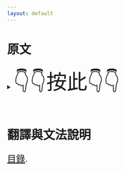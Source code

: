 ```yaml
---
layout: default
---
```

<head>
  <!-- ... -->
  <link rel="stylesheet" type="text/css" href="https://fonts.googleapis.com/earlyaccess/cwtexkai.css">
  <style>
    body {
     font-family: "cwTeXKai", serif;
    }
    p.big {
      line-height: 3;
      font-size: x-large;
    }
    p {
      font-size: 1.5em;
    }
    </style>
</head>

# 原文

<details>
  <summary>
    <span class="icon"><font size="16">👇👇按此👇👇</font></span>
  </summary>
  <p>
  燕丹子質於秦，秦王遇之無禮，不得意，欲歸。秦王不聽，謬言曰：「令烏白頭，馬生角，乃可。」丹仰天歎，果烏白頭、馬生角。秦王不得已而遣之，為機發之橋，欲陷丹。丹過之，橋為不發。夜到關，關門未開。丹為鷄鳴，眾雞皆鳴，遂得逃歸。深怨於秦，求欲復之。奉養勇士，無所不至。

  為書與其傅鞠武曰：「不肖，生於僻陋之國，長於無毛之地，未嘗得覩君子雅訓、達人之道也。然鄙意欲有所陳，幸傅正覽之。丹聞丈夫所恥，恥受辱以生於世也；貞女所羞，羞見劫以虧其節也。故有刎喉不顧、據鼎不迴者，斯豈樂死而忘生哉，其心有所守也。今秦王反戾天常，虎狼其行，遇丹無禮，為諸侯最。丹每念之，痛入骨髓。計燕國之眾不能敵之，曠年相守，力固不足。欲收天下之勇士，集海內之英雄，破國空蔵，以奉養之，重幣甘辭以巿秦。貪我賂，而信我辭，一劍之任，可當百萬之師；須臾之間，可解丹萬世之恥。若其不然，令丹生無面目於天下，死懷恨於九泉，必令諸侯指以為笑，易水之北，未知誰有。此蓋亦子大夫之恥也。謹遣書，願熟之。」

  鞠武報書曰：「臣聞快於意者虧於行，甘於心者傷於性。今太子欲滅悁悁之恥，除久久之恨，此實臣所當麋軀碎首而不避也。私以為智者不冀僥倖以要功，明者不苟從志以順心。事必成然後舉，身必安而後行。故發無失舉之尤，動無蹉跌之愧也。太子貴匹夫之勇，信一劍之任，而欲望功，臣以為䟽。臣願合從於楚，并勢於趙，連衡於韓、魏，然後圖秦，秦可破也。且韓、魏與秦，外親內䟽。若無倡兵，楚乃來應，韓、魏必從，其勢可見。今臣計從，太子之恥除，愚鄙之累解矣。太子慮之。」

  太子得書，不說，召鞠武而問之，武曰：「臣以為太子行臣言，則易水之北，永無秦憂，四鄰諸侯必有求我者矣。」太子曰「此引日縵縵，心不能須也！」鞠武曰：「臣為太子計熟矣。夫有秦、疾不如徐，走不如坐。今合楚、趙，并韓、魏，雖引歲月，其事必成。臣以為良。」太子睡臥不聽。鞠武曰：「臣不能為太子計。臣所知田光，其人深中有謀。願令見太子。」太子曰：「敬諾！」

  田光見太子，太子側階而迎，迎而再拜。坐定，太子丹曰：「傅不以蠻域而丹不肖，乃使先生來降弊邑，今燕國僻在北陲，比於蠻域，而先生不羞之。丹得侍左右，覩見玉顏，斯乃上世神靈，保祐燕國，令先生設降辱焉。」田光曰：「結髮立身，以至於今，徒慕太子之高行，美太子之令名耳。太子將何以教之？」太子膝行而前，涕淚橫流曰：「丹嘗質於秦，秦遇丹無禮，日夜焦心，思欲復之。論眾則秦多，計強則燕弱。欲曰合從，心復不能。常食不識位、寢不安席。縱令燕秦同日而亡，則為死灰復燃，白骨更生。願先生圖之。」田光曰：「此國事也，請得思之。」於是舍光上館。太子三時進食，存問不絕，如是三月。

  太子怪其無說，就光辟左右，問曰：「先生既垂哀恤，許惠嘉謀。側身傾聽，三月於斯，先生豈有意歟？」田光曰：「微太子言，固將竭之。臣聞騏驥之少，力輕千里，及其罷朽，不能取道。太子聞臣時已老矣。欲為太子良謀，則太子不能；欲奮筋力，則臣不能。然竊觀太子客無可用者，夏扶、血勇之人，怒而面赤；宋臆、脈勇之人，怒而面青；武陽，骨勇之人，怒而面白。光所知荊軻、神勇之人，怒而色不變，為人博聞強記，體烈骨壯，不拘小節，欲立大功。嘗家於衛，脫賢大夫之急十有餘人，其餘庸庸不可稱。太子欲圖事，非此人莫可。」太子下席再拜曰：「若因先生之靈，得交於荊君，則燕國社稷長為不滅。唯先生成之。」田光遂行。太子自送，執光手曰：「此國事，願勿洩之！」光笑曰：「諾。」

  遂見荊軻，曰：「光不自度，不肖，達足下於太子。夫燕太子、真天下之士也，傾心於足下，願足下勿疑焉。」荊軻曰：「有鄙志，常謂心合意等，沒身不顧，情有乖異，一毛不拔。今先生令交於太子，敬諾不違。」田光謂軻曰：「蓋聞士不為人所疑。太子送光之時，言此國事，願勿洩，此疑光也。是疑而生於世，光所羞也。」向軻吞舌而死。軻遂之燕。

  荊軻之燕，太子自御，虛左，軻緩不讓。至，坐定，賓客滿坐，軻言曰：「田光褒揚太子仁愛之風，說太子不世之器，高行厲天，美聲盈耳。軻出衛都，望燕路，歷險不以為勤，望遠不以為遐。今太子禮之以舊故之恩，接之以新人之敬，所以不復讓者，士信於知己也。」太子曰：「田先生無恙乎？」軻曰：「光臨送軻之時，言太子戒以國事，恥丈夫而不見信，向軻吞舌而死矣。」太子驚愕失色，噓唏飲淚曰：「丹所以戒先生，豈疑先生哉？今先生自殺，亦令丹自棄於世矣！」茫然良久，不怡，民氐日置酒請軻，酒酣，太子起為壽。夏扶前曰：「聞事無鄉曲之譽，則未可與論行；馬無服輿之伎，則未可與稱良。今荊君遠至，將何以教太子？」欲微感之。軻曰：「士有超世之行者，不必合於鄉曲；馬有千里之相者，何必出於服輿。昔呂望當屠釣之時，天下之賤丈夫也；其遇文王，則為周師。騏驥之在鹽車，駑之下也；及遇伯樂，則有千里之功。如此在鄉曲而後發善，服輿而後別良哉！」夏扶問軻：「何以教太子？」軻曰：「將令燕繼召公之迹，追甘棠之化，高欲四三王，下欲六五霸。於君何如？」坐皆稱善。竟酒，無能屈。太子甚喜，自以得軻，永無秦憂。

  後日與軻之東宮，臨池水而觀。軻拾瓦投龜，太子令人捧盤。荊軻，投盡復進。軻曰：「非為太子愛金也，但臂痛耳。」後復共乘千里馬。軻曰：「馬肝甚美。」太子即殺馬進肝。暨樊將軍得罪於秦，秦求之急，乃來歸太子。太子置酒華陽之臺。酒中，太子出美人能琴者。軻曰：「好手琴者！」太子即進之。軻曰：「但愛其手耳。」太子斷手，盛以玉盤奉之。太子常與軻同案而食，同床而寢。

  後日，軻從容曰：「軻侍太子，三年於斯矣，而太子遇軻甚厚，黃金投龜，千里馬肝，姬人好手，盛以玉盤。凡庸人當之，猶尚樂出尺寸之長，當犬馬之用。今軻常侍君子之側，聞烈士之節，死有輕於鴻毛，義有重於太山，但聞用之所在耳。太子幸教之。」太子歛袂，正色而言曰：「丹嘗遊秦，秦遇丹不道，丹恥與之俱生。今荊君不以丹不肖，降辱小國。今丹以社稷干長者，不知所謂。」軻曰：「今天下彊國莫彊於秦。今太子力不能威諸侯，諸侯未肯為太子用也。太子率燕國之眾而當之，猶使羊將狼，使狼追虎耳。」太子曰：「丹之憂計久，不知安出？」軻曰：「樊於期得罪於秦，秦求之急。又督亢之地，秦所貪也。今得樊於期首、督亢地圖，則事可成也。」太子曰：「若事可成，舉燕國而獻之，丹甘心焉。樊將軍以窮歸我，而丹賣之，心不善也。」軻默然不應，居五月，太子恐軻悔，見軻曰：「今秦已破燕國，兵臨燕，事已迫急。雖欲足下計，安施之？今欲先遣武陽，何如？」軻怒曰：「何太子所遣，往而不返者，豎子也！軻所以未行者，待吾客耳。」於是軻潛見樊於期，曰：「聞將軍得罪於秦，父母妻子皆見焚燒，求將軍邑萬戶、金千斤。實為將軍痛之。今有一言，除將軍之辱，解燕國之恥，將軍豈有意乎？」於期曰：「常念之，日夜飲淚，不知所出。荊君幸教，願聞命矣！」軻曰：「得將軍之首與燕督亢地圖，秦必喜。喜而見軻，軻將左手把其袖，右手揕其胸，數以負燕之罪，責以將軍之御，而燕國見陵雪，將軍積忿之怒除矣。」於期起，振腕執刀曰：「是於期日夜所欲，而今聞命矣！」於是自刎，頭墜背後，兩目不瞑。太子聞之，自駕馳往，伏於期屍而哭，悲不自勝。良久，無柰何，遂函盛於期首與督亢地圖，武陽為副。軻不擇日而發，太子與知謀者皆素衣冠送易水上。軻起為，歌曰：「風蕭蕭兮易水寒，壯士一去不復還。」高漸離擊筑，宋臆和之。為壯聲，皆淚流。二子行過，夏扶當車前刎頸以送。二子行過陽翟，軻買肉爭輕重，屠辱之，武陽欲擊，軻止之。

  西入秦，至咸陽，國中庶子蒙白曰：「燕太子丹畏大王之威，今奉樊於期首與督亢地圖，願為北蕃臣妾。」秦王喜。百官陪位，陛戟數百，見燕使者。軻奉於期首，武陽奉地圖。鐘聲並發，群臣皆呼萬歲。武陽大恐，兩足不能相過，面如死灰色。秦王怪之。軻見請曰：「此北鄙小子，希覩天闕。願大王小假，令得畢辭。」秦王謂軻曰：「取圖來。」進，圖窮而匕首出。軻左把秦王袖，右揕其胸，數之曰：「足下負燕日久，貪暴海內，不知厭足。於期無罪而夷其族。軻將海內報讎。今燕王母病，與軻促期，從吾計即生，不從則死。」秦王曰：「今日之事，從子計耳！乞聽琴聲而死。」召姬人鼓琴，琴聲曰：「羅縠單衣，可掣而絕。八尺屏風，可超而越。鹿盧之劍，可負而拔。」軻不曉音。秦王從言，掣之絕，超屏風，負劍而走。軻拔匕首擿之，決秦王，刃入銅柱，火出。秦王還斷軻兩手。軻倨詈曰：「坐。吾輕易為豎子所期。燕國之不報，我事之不立哉！」

  </p>
  </details> <br>


# 翻譯與文法說明

[目錄](./index).
<!-- [back](./) -->
